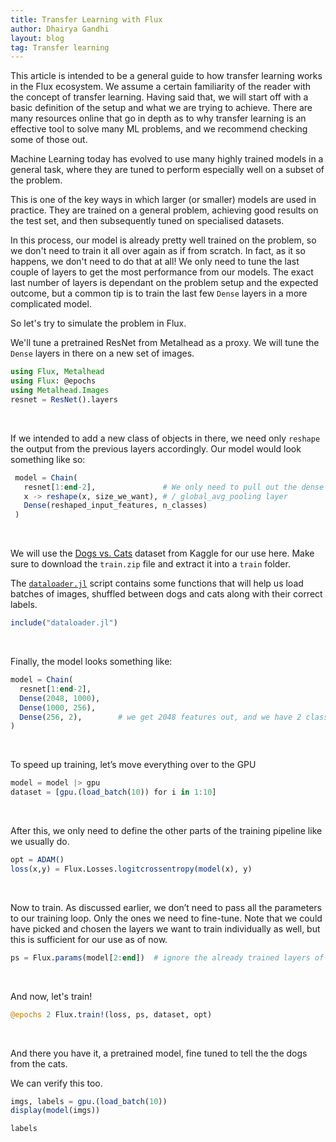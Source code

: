 ```yaml
---
title: Transfer Learning with Flux
author: Dhairya Gandhi
layout: blog
tag: Transfer learning
---
```


This article is intended to be a general guide to how transfer learning works in the Flux ecosystem. We assume a certain familiarity of the reader with the concept of transfer learning. Having said that, we will start off with a basic definition of the setup and what we are trying to achieve. There are many resources online that go in depth as to why transfer learning is an effective tool to solve many ML problems, and we recommend checking some of those out.

Machine Learning today has evolved to use many highly trained models in a general task, where they are tuned to perform especially well on a subset of the problem.

This is one of the key ways in which larger (or smaller) models are used in practice. They are trained on a general problem, achieving good results on the test set, and then subsequently tuned on specialised datasets.

In this process, our model is already pretty well trained on the problem, so we don't need to train it all over again as if from scratch. In fact, as it so happens, we don't need to do that at all! We only need to tune the last couple of layers to get the most performance from our models. The exact last number of layers is dependant on the problem setup and the expected outcome, but a common tip is to train the last few `Dense` layers in a more complicated model.

So let's try to simulate the problem in Flux.

We'll tune a pretrained ResNet from Metalhead as a proxy. We will tune the `Dense` layers in there on a new set of images.

```julia
using Flux, Metalhead
using Flux: @epochs
using Metalhead.Images
resnet = ResNet().layers
```
<br>

If we intended to add a new class of objects in there, we need only `reshape` the output from the previous layers accordingly.
Our model would look something like so:

```julia
 model = Chain(
   resnet[1:end-2],               # We only need to pull out the dense layer in here
   x -> reshape(x, size_we_want), # / global_avg_pooling layer
   Dense(reshaped_input_features, n_classes)
 )
```
<br>

We will use the [Dogs vs. Cats](https://www.kaggle.com/c/dogs-vs-cats/data?select=train.zip) dataset from Kaggle for our use here.
Make sure to download the `train.zip` file and extract it into a `train` folder.

The [`dataloader.jl`](https://github.com/FluxML/model-zoo/blob/master/tutorials/transfer_learning/dataloader.jl) script contains some functions that will help us load batches of images, shuffled between dogs and cats along with their correct labels.

```julia
include("dataloader.jl")
```
<br>

Finally, the model looks something like:

```julia
model = Chain(
  resnet[1:end-2],
  Dense(2048, 1000),  
  Dense(1000, 256),
  Dense(256, 2),        # we get 2048 features out, and we have 2 classes
)
```
<br>

To speed up training, let’s move everything over to the GPU

```julia
model = model |> gpu
dataset = [gpu.(load_batch(10)) for i in 1:10]
```
<br>

After this, we only need to define the other parts of the training pipeline like we usually do.

```julia
opt = ADAM()
loss(x,y) = Flux.Losses.logitcrossentropy(model(x), y)
```
<br>

Now to train. As discussed earlier, we don’t need to pass all the parameters to our training loop. Only the ones we need to fine-tune. Note that we could have picked and chosen the layers we want to train individually as well, but this is sufficient for our use as of now.

```julia
ps = Flux.params(model[2:end])  # ignore the already trained layers of the ResNet
```
<br>

And now, let's train!

```julia
@epochs 2 Flux.train!(loss, ps, dataset, opt)
```
<br>

And there you have it, a pretrained model, fine tuned to tell the the dogs from the cats.

We can verify this too.

```julia
imgs, labels = gpu.(load_batch(10))
display(model(imgs))

labels
```
<br>
